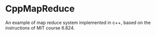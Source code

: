 # CppMapReduce
An example of map reduce system implemented in c++, based on the instructions of MIT course 6.824.
